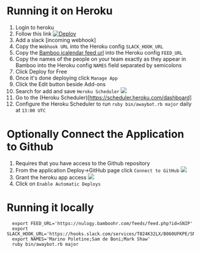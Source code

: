 # Running it on Heroku

1. Login to heroku
2. Follow this link [![Deploy](https://www.herokucdn.com/deploy/button.png)](https://heroku.com/deploy)
3. Add a slack [incoming webhook]
4. Copy the `Webhook URL` into the Heroku config `SLACK_HOOK_URL`
5. Copy the [Bamboo icalendar feed url](https://nulogy.bamboohr.com/feeds/manage.php) into the Heroku config `FEED_URL`
6. Copy the names of the people on your team exactly as they appear in Bamboo into the Heroku config `NAMES` field
separated by semicolons
7. Click Deploy for Free
8. Once it's done deploying click `Manage App`
9. Click the Edit button beside Add-ons
10. Search for add and save `Heroku Scheduler`
![](https://lh3.googleusercontent.com/syeKOAMs7KJeNJNZU1C0np8b7zLViarMbTxclN3yMFc=w899-h257-no)
11. Go to the (Heroku Scheduler)[https://scheduler.heroku.com/dashboard]
12. Configure the Heroku Scheduler to run `ruby bin/awaybot.rb major` daily at `13:00 UTC`

Optionally Connect the Application to Github
============================================

1. Requires that you have access to the Github repository
2. From the application Deploy->GitHub page click `Connect to GitHub`
![](https://lh3.googleusercontent.com/XskjDMkfdxOG2G9zjn2tmpSzef6qAZk0SSHl8KoQv4w=w922-h595-no)
3. Grant the heroku app access
![](https://lh3.googleusercontent.com/Yg3SHpDUS4YEcE1sy2UvrrDSIxSVRQEf37djKvVqrGQ=w923-h444-no)
4. Click on `Enable Automatic Deploys`

# Running it locally

```
  export FEED_URL='https://nulogy.bamboohr.com/feeds/feed.php?id=SNIP'
  export SLACK_HOOK_URL='https://hooks.slack.com/services/T024K32LX/B060UFKPE/SNIP'
  export NAMES='Marino Poletine;Sam de Boni;Mark Shaw'
  ruby bin/awaybot.rb major
```
